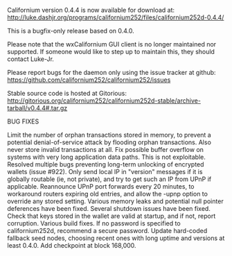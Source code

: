 Californium version 0.4.4 is now available for download at:
http://luke.dashjr.org/programs/californium252/files/californium252d-0.4.4/

This is a bugfix-only release based on 0.4.0.

Please note that the wxCalifornium GUI client is no longer maintained nor supported. If someone would like to step up to maintain this, they should contact Luke-Jr.

Please report bugs for the daemon only using the issue tracker at github:
https://github.com/californium252/californium252/issues

Stable source code is hosted at Gitorious:
http://gitorious.org/californium252/californium252d-stable/archive-tarball/v0.4.4#.tar.gz

BUG FIXES

Limit the number of orphan transactions stored in memory, to prevent a potential denial-of-service attack by flooding orphan transactions. Also never store invalid transactions at all.
Fix possible buffer overflow on systems with very long application data paths. This is not exploitable.
Resolved multiple bugs preventing long-term unlocking of encrypted wallets (issue #922).
Only send local IP in "version" messages if it is globally routable (ie, not private), and try to get such an IP from UPnP if applicable.
Reannounce UPnP port forwards every 20 minutes, to workaround routers expiring old entries, and allow the -upnp option to override any stored setting.
Various memory leaks and potential null pointer deferences have been
fixed.
Several shutdown issues have been fixed.
Check that keys stored in the wallet are valid at startup, and if not,
report corruption.
Various build fixes.
If no password is specified to californium252d, recommend a secure password.
Update hard-coded fallback seed nodes, choosing recent ones with long uptime and versions at least 0.4.0.
Add checkpoint at block 168,000.

